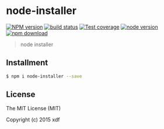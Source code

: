# node-installer

[![NPM version][npm-image]][npm-url]
[![build status][travis-image]][travis-url]
[![Test coverage][coveralls-image]][coveralls-url]
[![node version][node-image]][node-url]
[![npm download][download-image]][download-url]

[npm-image]: https://img.shields.io/npm/v/node-installer.svg?style=flat-square
[npm-url]: https://npmjs.org/package/node-installer
[travis-image]: https://img.shields.io/travis/xudafeng/node-installer.svg?style=flat-square
[travis-url]: https://travis-ci.org/xudafeng/node-installer
[coveralls-image]: https://img.shields.io/coveralls/xudafeng/node-installer.svg?style=flat-square
[coveralls-url]: https://coveralls.io/r/xudafeng/node-installer?branch=master
[node-image]: https://img.shields.io/badge/node.js-%3E=_0.10-green.svg?style=flat-square
[node-url]: http://nodejs.org/download/
[download-image]: https://img.shields.io/npm/dm/node-installer.svg?style=flat-square
[download-url]: https://npmjs.org/package/node-installer

> node installer

## Installment

```bash
$ npm i node-installer --save
```

## License

The MIT License (MIT)

Copyright (c) 2015 xdf

